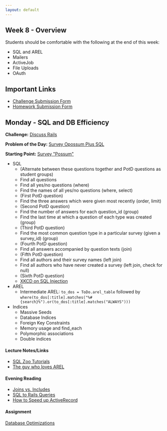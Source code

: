 ```yaml
---
layout: default
---
```


## Week 8 - Overview

Students should be comfortable with the following at the end of this week:

* SQL and AREL
* Mailers
* ActiveJob
* File Uploads
* OAuth


## Important Links

* [Challenge Submission Form](http://goo.gl/forms/OzzXZL6iEF)
* [Homework Submission Form](http://goo.gl/forms/o9so3mi9Sd)


## Monday - SQL and DB Efficiency

**Challenge:** [Discuss Rails](https://github.com/masonfmatthews/rails_assignments/blob/master/challenges/discuss_rails.md)

**Problem of the Day:** [Survey Opossum Plus SQL](https://github.com/tiyd-rails-2015-05/survey_opossum_plus_sql)

**Starting Point:** [Survey "Possum"](https://github.com/tiyd-rails-2015-05/survey_possum_example)

* SQL
  * (Alternate between these questions together and PotD questions as student groups)
  * Find all questions
  * Find all yes/no questions (where)
  * Find the names of all yes/no questions (where, select)
  * (First PotD question)
  * Find the three answers which were given most recently (order, limit)
  * (Second PotD question)
  * Find the number of answers for each question_id (group)
  * Find the last time at which a question of each type was created (group)
  * (Third PotD question)
  * Find the most common question type in a particular survey (given a survey_id) (group)
  * (Fourth PotD question)
  * Find all answers accompanied by question texts (join)
  * (Fifth PotD question)
  * Find all authors and their survey names (left join)
  * Find all authors who have never created a survey (left join, check for null)
  * (Sixth PotD question)
  * [XKCD on SQL Injection](https://xkcd.com/327/)
* AREL
  * Intermediate AREL: `to_dos = ToDo.arel_table` followed by `where(to_dos[:title].matches("%#{search}%").or(to_dos[:title].matches("ALWAYS")))`
* Indices
  * Massive Seeds
  * Database Indices
  * Foreign Key Constraints
  * Memory usage and find_each
  * Polymorphic associations
  * Double indices

#### Lecture Notes/Links

* [SQL Zoo Tutorials](http://sqlzoo.net/wiki/Main_Page)
* [The guy who loves AREL](http://www.youtube.com/watch?v=ShPAxNcLm3o)

#### Evening Reading

* [Joins vs. Includes](http://blog.bigbinary.com/2013/07/01/preload-vs-eager-load-vs-joins-vs-includes.html)
* [SQL to Rails Queries](http://guides.rubyonrails.org/v3.2.13/active_record_querying.html)
* [How to Speed up ActiveRecord](http://blog.codeship.com/speed-up-activerecord/)

#### Assignment

[Database Optimizations](https://github.com/tiyd-rails-2015-05/database_optimizations)

<!--
## Not yet covered

* Human Learning
  * "Code Quality"
  * [XKCD on Code Quality](http://xkcd.com/1513/)
* Capybara
* Delegation
  * `delegate :category, to: :phone_categories`
* SQL (at all)
* Random Topics
  * Action on your server trying to access the API on your server
  * Deadlock
* Ping-pong pairing

## Tuesday - Mailer and Background Processing

**Challenge:** [Javascript (in Tabula Railsa)](https://github.com/masonfmatthews/rails_assignments/blob/master/challenges/rails_javascript.md)

**Problem of the Day:** Modify last night's application so that an e-mail is sent to mason@example.com whenever a new assembly is created.

* Human Learning: Technical Debt
  * Rebuilding
  * Software development is a "wicked" problem
  * "Refactoring"
* Review stacks vs. queues
* Queues in a Database Table
* DelayedJob
* ActiveJob
* Mailers
* Mailer with a Delay
* Software threading
* Multi-core processors

#### Lecture Notes/Links

* [Rails Guides: ActionMailer](http://guides.rubyonrails.org/action_mailer_basics.html)
* [SendGrid](https://addons.heroku.com/sendgrid?utm_campaign=category&utm_medium=dashboard&utm_source=addons)

#### Evening Reading

* [Ruby Rogues: Technical Debt](http://devchat.tv/ruby-rogues/technical-debt)

#### Assignment

[Delayed Mailer](https://github.com/tiyd-rails-2015-05/delayed_mailer)


## Wednesday - File Uploads

**Challenge:** [JQuery (in Tabula Railsa)](https://github.com/masonfmatthews/rails_assignments/blob/master/challenges/rails_jquery.md)

**Problem of the Day:** Allow user to upload a 200 MB file when each new assembly is created.

* Files as part of HTML forms
* File reading and writing
* Paperclip
* S3
* `render_as_string`

#### Lecture Notes/Links

* [Video of Challenge and HW Review](http://youtu.be/X-mKXOMm2hU)
* [Video of Local File Uploading](http://youtu.be/zQNPnmsRxGM)
* [Video of S3 Uploading](http://youtu.be/bAeGKJ-Wl4g)
* [Code Example Built in Class](https://github.com/tiyd-rails-2015-01/s3_example)
* [Paperclip](https://github.com/thoughtbot/paperclip)
* [Paperclip and S3 on Heroku](https://devcenter.heroku.com/articles/paperclip-s3)
* [List of common media types](http://en.wikipedia.org/wiki/Internet_media_type#List_of_common_media_types)

#### Evening Reading

* [Ruby Rogues: Technology Radar](http://devchat.tv/ruby-rogues/195-rr-building-your-technology-radar-with-neal-ford)
* [ThoughtWorks Technology Radar](http://www.thoughtworks.com/radar/tools)

#### Assignment

[Reports on S3](https://github.com/tiyd-rails-2015-05/reports_on_s3)


## Thursday - OAuth

**Challenge:** [Double Loop Challenge](https://github.com/masonfmatthews/rails_assignments/blob/master/challenges/double_loop_challenge.md)

**Problem of the Day:** Modify Gradebook to allow you to log in with your Facebook credentials.

* API Security
* OAuth
* Devise and Omniauth (Owen)
* [SimpleForm](https://github.com/plataformatec/simple_form)

#### Lecture Notes/Links

* [Devise](https://github.com/plataformatec/devise)

#### Evening Reading

* [Ruby Rogues: Ruby Antipatterns](http://devchat.tv/ruby-rogues/032-rr-ruby-antipatterns)

## Weekend Assignment

[Gradebook Tickets](https://github.com/tiyd-rails-2015-05/gradebook_tickets)

-->
